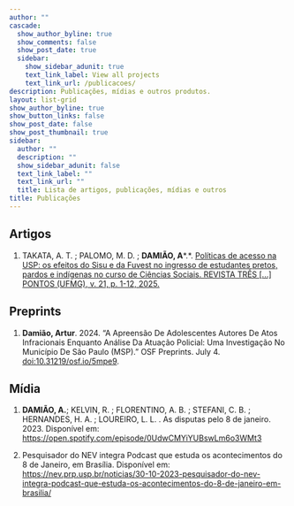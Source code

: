 ```yaml
---
author: ""
cascade:
  show_author_byline: true
  show_comments: false
  show_post_date: true
  sidebar:
    show_sidebar_adunit: true
    text_link_label: View all projects
    text_link_url: /publicacoes/
description: Publicações, mídias e outros produtos.
layout: list-grid
show_author_byline: true
show_button_links: false
show_post_date: false
show_post_thumbnail: true
sidebar:
  author: ""
  description: ""
  show_sidebar_adunit: false
  text_link_label: ""
  text_link_url: ""
  title: Lista de artigos, publicações, mídias e outros 
title: Publicações
---
```


## Artigos

1.  TAKATA, A. T. ; PALOMO, M. D. ; **DAMIÃO, A***.*. [Políticas de acesso na USP: os efeitos do Sisu e da Fuvest no ingresso de estudantes pretos, pardos e indígenas no curso de Ciências Sociais. REVISTA TRÊS [...] PONTOS (UFMG), v. 21, p. 1-12, 2025.](https://periodicos.ufmg.br/index.php/revistatrespontos/article/view/59063)

## Preprints

1.  **Damião, Artur**. 2024. “A Apreensão De Adolescentes Autores De Atos Infracionais Enquanto Análise Da Atuação Policial: Uma Investigação No Município De São Paulo (MSP).” OSF Preprints. July 4. <doi:10.31219/osf.io/5mpe9>.

## Mídia

1.  **DAMIÃO, A.**; KELVIN, R. ; FLORENTINO, A. B. ; STEFANI, C. B. ; HERNANDES, H. A. ; LOUREIRO, L. L. . As disputas pelo 8 de janeiro. 2023. Disponível em: <https://open.spotify.com/episode/0UdwCMYiYUBswLm6o3WMt3>

2.  Pesquisador do NEV integra Podcast que estuda os acontecimentos do 8 de Janeiro, em Brasília. Disponível em: <https://nev.prp.usp.br/noticias/30-10-2023-pesquisador-do-nev-integra-podcast-que-estuda-os-acontecimentos-do-8-de-janeiro-em-brasilia/>
